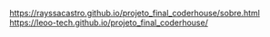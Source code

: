https://rayssacastro.github.io/projeto_final_coderhouse/sobre.html <br />
https://leoo-tech.github.io/projeto_final_coderhouse/
